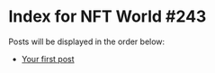 # Index for NFT World #243
Posts will be displayed in the order below:

- [Your first post](./001-first.md)

